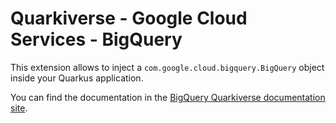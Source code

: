 # Quarkiverse - Google Cloud Services - BigQuery

This extension allows to inject a `com.google.cloud.bigquery.BigQuery` object inside your Quarkus application.

You can find the documentation in the [BigQuery Quarkiverse documentation site](https://quarkiverse.github.io/quarkiverse-docs/quarkus-google-cloud-services/main/bigquery.html).
